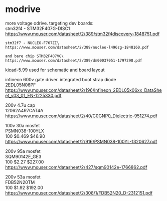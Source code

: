 # modrive
more voltage odrive. targeting dev boards:\
	stm32f4 - STM32F407G-DISC1\
	https://www.mouser.com/datasheet/2/389/stm32f4discovery-1848751.pdf

	stm32f7 - NUCLEO-F767ZI\
	https://www.mouser.com/datasheet/2/389/nucleo-l496zg-1848160.pdf
        
	and bare chip STM32F407VG\
	https://www.mouser.com/datasheet/2/389/dm00037051-1797298.pdf

kicad-5.99 used for schematic and board layout

infineon 600v gate driver. integrated boot strap diode\
	2EDL05N06PF\
	https://www.mouser.com/datasheet/2/196/Infineon_2EDL05x06xx_DataSheet_v03_01_EN-1225330.pdf

200v 4.7u cap\
	12062A4R7CAT4A\
	https://www.mouser.com/datasheet/2/40/C0GNP0_Dielectric-951274.pdf

100v 30a mosfet\
	PSMN038-100YLX\
	100     $0.469  $46.90\
	https://www.mouser.com/datasheet/2/916/PSMN038-100YL-1320627.pdf
	
200v 95a mosfet\
	SQM90142E_GE3\
	100     $2.27   $227.00\
	https://www.mouser.com/datasheet/2/427/sqm90142e-1766862.pdf

200v 53a mosfet\
	FDB52N20TM\
	100     $1.92   $192.00\
	https://www.mouser.com/datasheet/2/308/1/FDB52N20_D-2312151.pdf
